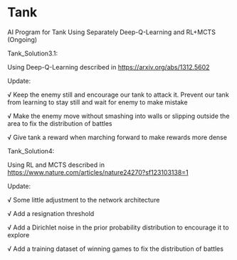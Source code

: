 # Tank
AI Program for Tank Using Separately Deep-Q-Learning and RL+MCTS (Ongoing)

Tank_Solution3.1: 

Using Deep-Q-Learning described in https://arxiv.org/abs/1312.5602

Update:

√ Keep the enemy still and encourage our tank to attack it. Prevent our tank from learning to stay still and wait for enemy to make mistake

√ Make the enemy move without smashing into walls or slipping outside the area to fix the distribution of battles

√ Give tank a reward when marching forward to make rewards more dense

Tank_Solution4:

Using RL and MCTS described in https://www.nature.com/articles/nature24270?sf123103138=1

Update:

√ Some little adjustment to the network architecture

√ Add a resignation threshold

√ Add a Dirichlet noise in the prior probability distribution to encourage it to explore

√ Add a training dataset of winning games to fix the distribution of battles
